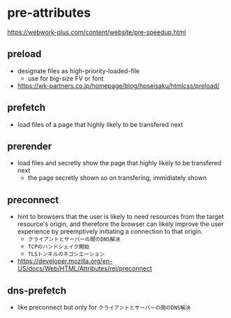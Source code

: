# pre-attributes

https://webwork-plus.com/content/website/pre-speedup.html

## preload

- designate files as high-priority-loaded-file
    - use for big-size FV or font
- https://wk-partners.co.jp/homepage/blog/hpseisaku/htmlcss/preload/

## prefetch

- load files of a page that highly likely to be transfered next

## prerender

- load files and secretly show the page that highly likely to be transfered next
    - the page secretly shown so on transfering, immidiately shown

## preconnect

- hint to browsers that the user is likely to need resources from the target resource's origin, and therefore the browser can likely improve the user experience by preemptively initiating a connection to that origin.
    - `クライアントとサーバーの間のDNS解決`
    - `TCPのハンドシェイク開始`
    - `TLSトンネルのネゴシエーション`
- https://developer.mozilla.org/en-US/docs/Web/HTML/Attributes/rel/preconnect

## dns-prefetch

- like preconnect but only for `クライアントとサーバーの間のDNS解決`